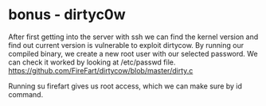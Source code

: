 # bonus - dirtyc0w

After first getting into the server with ssh we can find the kernel version and find out current version is vulnerable to exploit dirtycow. By running our compiled binary, we create a new root user with our selected password. We can check it worked by looking at /etc/passwd file.
https://github.com/FireFart/dirtycow/blob/master/dirty.c

Running su firefart gives us root access, which we can make sure by id command.
